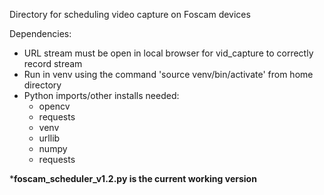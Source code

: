 Directory for scheduling video capture on Foscam devices

Dependencies:
  - URL stream must be open in local browser for vid_capture to correctly record stream
  - Run in venv using the command 'source venv/bin/activate' from home directory
  - Python imports/other installs needed:
      - opencv
      - requests
      - venv
      - urllib
      - numpy
      - requests

***foscam_scheduler_v1.2.py is the current working version**

